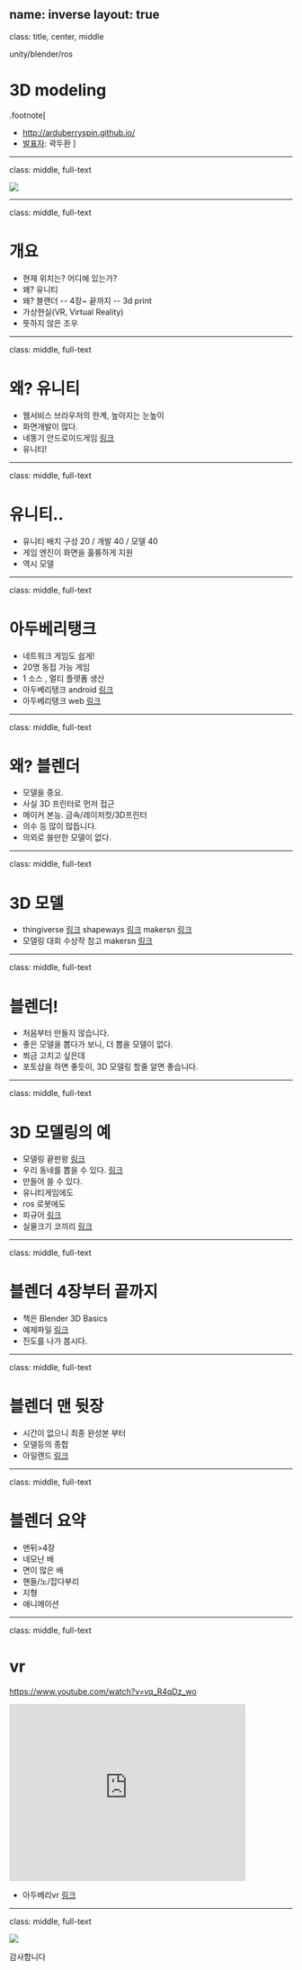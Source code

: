 name: inverse
layout: true
---
class: title, center, middle

unity/blender/ros
# <span class="sky">3D</span> modeling

.footnote[
- http://arduberryspin.github.io/
- [발표자](https://www.facebook.com/kozazz): 곽두환
]

---
class: middle, full-text

![](/doc/slide/img/fromto.jpg)

---
class: middle, full-text

# 개요
-  현재 위치는? 어디에 있는가?
- 왜? 유니티
- 왜? 블랜더
-- 4장~ 끝까지
-- 3d print
- 가상현실(VR, Virtual Reality)
- 뜻하지 않은 조우

---
class: middle, full-text

# 왜? 유니티
- 웹서비스 브라우저의 한계, 높아지는 눈높이
- 화면개발이 많다.
- 네똥기 안드로이드게임 [링크](https://play.google.com/store/apps/details?id=com.acamp.proto2)
- 유니티!

---
class: middle, full-text

# 유니티..
- 유니티 배치 구성 20 / 개발 40 / 모델 40
- 게임 엔진이 화면을 훌륭하게 지원
- 역시 모델

---
class: middle, full-text

# 아두베리탱크
- 네트워크 게임도 쉽게!
- 20명 동접 가능 게임
- 1 소스 , 멀티 플렛폼 생산
- 아두베리탱크 android [링크](https://play.google.com/store/apps/details?id=com.dubu.unity.tank)
- 아두베리탱크 web [링크](http://arduberryspin.github.io/doc/part4/unity/tank_web.html)

---
class: middle, full-text

# 왜? 블렌더
- 모델을 중요.
- 사실 3D 프린터로 먼저 접근
- 메이커 본능. 금속/레이저컷/3D프린터
- 의수 등 많이 많듭니다.
- 의외로 쓸만한 모델이 없다.

---
class: middle, full-text

# 3D 모델
- thingiverse [링크](thingiverse.com) shapeways [링크](http://www.shapeways.com/) makersn [링크](makersn.com)
- 모델링 대회 수상작 참고 makersn [링크](makersn.com)

---
class: middle, full-text

# 블렌더!
- 처음부터 만들지 않습니다.
- 좋은 모델을 뽑다가 보니, 더 뽑을 모델이 없다.
- 쬐금 고치고 싶은데
- 포토샵을 하면 좋듯이, 3D 모델링 할줄 알면 좋습니다.

---
class: middle, full-text

# 3D 모델링의 예
- 모델링 끝판왕 [링크](https://www.facebook.com/groups/arduberryspin/permalink/655957241210916/)
- 우리 동네를 뽑을 수 있다. [링크](https://www.facebook.com/groups/arduberryspin/permalink/656550147818292/)
- 만들어 쓸 수 있다.
- 유니티게임에도
- ros 로봇에도
- 피규어 [링크](http://3d.daara.co.kr/bbs/util_view.php?idx=341)
- 실물크기 코끼리 [링크](https://www.youtube.com/watch?v=PJfwfI9xq24)

---
class: middle, full-text

# 블렌더 4장부터 끝까지
- 책은 Blender 3D Basics
- 예제파일 [링크](https://www.packtpub.com/books/content/support/10092)
- 진도를 나가 봅시다.

---
class: middle, full-text

# 블렌더 맨 뒷장
- 시간이 없으니 최종 완성본 부터
- 모델등의 종합
- 아일랜드 [링크](https://www.facebook.com/groups/arduberryspin/permalink/655957241210916/)

---
class: middle, full-text

# 블렌더 요약
- 맨뒤>4장
- 네모난 배
- 면이 많은 배
- 핸들/노/잡다부리
- 지형
- 애니메이션

---
class: middle, full-text

# vr
https://www.youtube.com/watch?v=vq_R4qDz_wo
<iframe width="420" height="315" src="https://www.youtube.com/embed/vq_R4qDz_wo" frameborder="0" allowfullscreen></iframe>

- 아두베리vr [링크](https://www.facebook.com/groups/arduberryspin/permalink/653959388077368/)

---
class: middle, full-text

![](/doc/slide/img/fromto.jpg)

감사합니다

